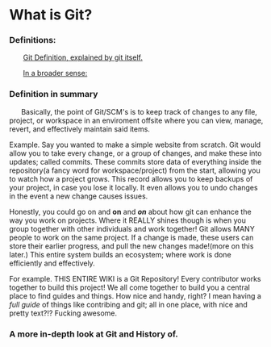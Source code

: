 # What is Git?

### Definitions:
&nbsp;&nbsp;&nbsp;&nbsp;&nbsp;&nbsp; [Git Definition, explained by git itself.](https://git-scm.com/book/en/v2/Getting-Started-What-is-Git%3F)

&nbsp;&nbsp;&nbsp;&nbsp;&nbsp;&nbsp; [In a broader sense:](https://aws.amazon.com/devops/source-control/)

### Definition in summary
&nbsp;&nbsp;&nbsp;&nbsp;&nbsp;&nbsp;Basically, the point of Git/SCM's is to keep track of changes to any file, project, or workspace in an enviroment offsite where you can view, manage, revert, and effectively maintain said items.

Example. Say you wanted to make a simple website from scratch. Git would allow you to take every change, or a group of changes, and make these into updates; called commits. These commits store data of everything inside the repository(a fancy word for workspace/project) from the start, allowing you to watch how a project grows. This record allows you to keep backups of your project, in case you lose it locally. It even allows you to undo changes in the event a new change causes issues. 

Honestly, you could go on and **on** and ***on*** about how git can enhance the way you work on projects. Where it REALLY shines though is when you group together with other individuals and work together! Git allows MANY people to work on the same project. If a change is made, these users can store their earlier progress, and pull the new changes made!(more on this later.) This entire system builds an ecosystem; where work is done efficiently and effectively.

For example. THIS ENTIRE WIKI is a Git Repository! Every contributor works together to build this project! We all come together to build you a central place to find guides and things. How nice and handy, right? I mean having a *full guide* of things like contribing and git; all in one place, with nice and pretty text?!? Fucking awesome.

### A more in-depth look at Git and History of.
&nbsp;&nbsp;&nbsp;&nbsp;&nbsp;&nbsp; 
